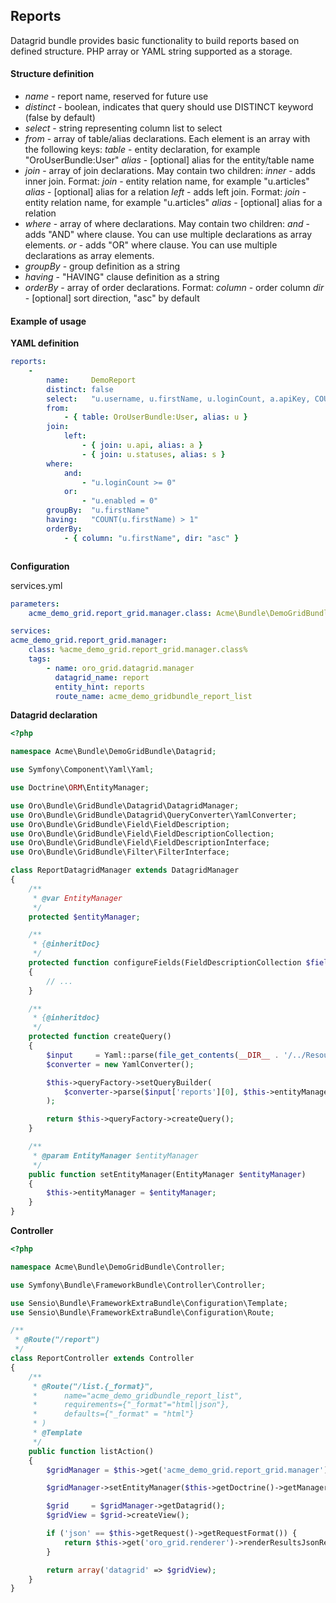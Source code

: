 Reports
-------

Datagrid bundle provides basic functionality to build reports based on defined structure. PHP array or YAML string
supported as a storage.

#### Structure definition

-   *name* - report name, reserved for future use
-   *distinct* - boolean, indicates that query should use DISTINCT keyword (false by default)
-   *select* - string representing column list to select
-   *from* - array of table/alias declarations. Each element is an array with the following keys:
        *table* - entity declaration, for example "OroUserBundle:User"
        *alias* - [optional] alias for the entity/table name
-   *join* - array of join declarations. May contain two children:
    *inner* - adds inner join. Format:
        *join* - entity relation name, for example "u.articles"
        *alias* - [optional] alias for a relation
    *left* - adds left join. Format:
        *join* - entity relation name, for example "u.articles"
        *alias* - [optional] alias for a relation
-   *where* - array of where declarations. May contain two children:
        *and* - adds "AND" where clause. You can use multiple declarations as array elements.
        *or* - adds "OR" where clause. You can use multiple declarations as array elements.
-   *groupBy* - group definition as a string
-   *having* - "HAVING" clause definition as a string
-   *orderBy* - array of order declarations. Format:
        *column* - order column
        *dir* - [optional] sort direction, "asc" by default


#### Example of usage

**YAML definition**

``` yaml
reports:
    -
        name:     DemoReport
        distinct: false
        select:   "u.username, u.firstName, u.loginCount, a.apiKey, COUNT(u.firstName) AS cnt"
        from:
            - { table: OroUserBundle:User, alias: u }
        join:
            left:
                - { join: u.api, alias: a }
                - { join: u.statuses, alias: s }
        where:
            and:
                - "u.loginCount >= 0"
            or:
                - "u.enabled = 0"
        groupBy:  "u.firstName"
        having:   "COUNT(u.firstName) > 1"
        orderBy:
            - { column: "u.firstName", dir: "asc" }
```

``` php

```

**Configuration**

services.yml
``` yaml
parameters:
    acme_demo_grid.report_grid.manager.class: Acme\Bundle\DemoGridBundle\Datagrid\ReportDatagridManager

services:
acme_demo_grid.report_grid.manager:
    class: %acme_demo_grid.report_grid.manager.class%
    tags:
        - name: oro_grid.datagrid.manager
          datagrid_name: report
          entity_hint: reports
          route_name: acme_demo_gridbundle_report_list
```

**Datagrid declaration**

``` php
<?php

namespace Acme\Bundle\DemoGridBundle\Datagrid;

use Symfony\Component\Yaml\Yaml;

use Doctrine\ORM\EntityManager;

use Oro\Bundle\GridBundle\Datagrid\DatagridManager;
use Oro\Bundle\GridBundle\Datagrid\QueryConverter\YamlConverter;
use Oro\Bundle\GridBundle\Field\FieldDescription;
use Oro\Bundle\GridBundle\Field\FieldDescriptionCollection;
use Oro\Bundle\GridBundle\Field\FieldDescriptionInterface;
use Oro\Bundle\GridBundle\Filter\FilterInterface;

class ReportDatagridManager extends DatagridManager
{
    /**
     * @var EntityManager
     */
    protected $entityManager;

    /**
     * {@inheritDoc}
     */
    protected function configureFields(FieldDescriptionCollection $fieldsCollection)
    {
        // ...
    }

    /**
     * {@inheritdoc}
     */
    protected function createQuery()
    {
        $input     = Yaml::parse(file_get_contents(__DIR__ . '/../Resources/config/reports.yml'));
        $converter = new YamlConverter();

        $this->queryFactory->setQueryBuilder(
            $converter->parse($input['reports'][0], $this->entityManager)
        );

        return $this->queryFactory->createQuery();
    }

    /**
     * @param EntityManager $entityManager
     */
    public function setEntityManager(EntityManager $entityManager)
    {
        $this->entityManager = $entityManager;
    }
}
```

**Controller**

``` php
<?php

namespace Acme\Bundle\DemoGridBundle\Controller;

use Symfony\Bundle\FrameworkBundle\Controller\Controller;

use Sensio\Bundle\FrameworkExtraBundle\Configuration\Template;
use Sensio\Bundle\FrameworkExtraBundle\Configuration\Route;

/**
 * @Route("/report")
 */
class ReportController extends Controller
{
    /**
     * @Route("/list.{_format}",
     *      name="acme_demo_gridbundle_report_list",
     *      requirements={"_format"="html|json"},
     *      defaults={"_format" = "html"}
     * )
     * @Template
     */
    public function listAction()
    {
        $gridManager = $this->get('acme_demo_grid.report_grid.manager');

        $gridManager->setEntityManager($this->getDoctrine()->getManager());

        $grid     = $gridManager->getDatagrid();
        $gridView = $grid->createView();

        if ('json' == $this->getRequest()->getRequestFormat()) {
            return $this->get('oro_grid.renderer')->renderResultsJsonResponse($gridView);
        }

        return array('datagrid' => $gridView);
    }
}
```